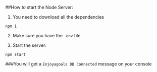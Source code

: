 ##How to start the Node Server:

1. You need to download all the dependencies

`npm i`

2. Make sure you have the `.env` file

3. Start the server:

`npm start`

###You will get a `Enjoyagoals DB Connected` message on your console
